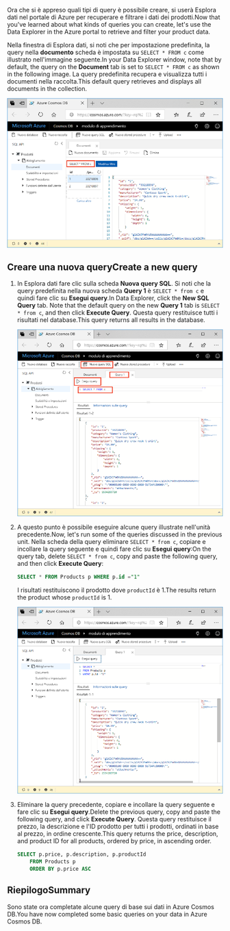 <span data-ttu-id="2f0de-101">Ora che si è appreso quali tipi di query è possibile creare, si userà Esplora dati nel portale di Azure per recuperare e filtrare i dati dei prodotti.</span><span class="sxs-lookup"><span data-stu-id="2f0de-101">Now that you've learned about what kinds of queries you can create, let's use the Data Explorer in the Azure portal to retrieve and filter your product data.</span></span>

<span data-ttu-id="2f0de-102">Nella finestra di Esplora dati, si noti che per impostazione predefinita, la query nella **documento** scheda è impostata su `SELECT * FROM c` come illustrato nell'immagine seguente.</span><span class="sxs-lookup"><span data-stu-id="2f0de-102">In your Data Explorer window, note that by default, the query on the **Document** tab is set to `SELECT * FROM c` as shown in the following image.</span></span> <span data-ttu-id="2f0de-103">La query predefinita recupera e visualizza tutti i documenti nella raccolta.</span><span class="sxs-lookup"><span data-stu-id="2f0de-103">This default query retrieves and displays all documents in the collection.</span></span>

![La query predefinita in Esplora dati è SELECT \* FROM c](../media/5-azure-cosmosdb-data-explorer-query.png)

## <a name="create-a-new-query"></a><span data-ttu-id="2f0de-105">Creare una nuova query</span><span class="sxs-lookup"><span data-stu-id="2f0de-105">Create a new query</span></span>

1. <span data-ttu-id="2f0de-106">In Esplora dati fare clic sulla scheda **Nuova query SQL**. Si noti che la query predefinita nella nuova scheda **Query 1** è `SELECT * from c` e quindi fare clic su **Esegui query**.</span><span class="sxs-lookup"><span data-stu-id="2f0de-106">In Data Explorer, click the **New SQL Query** tab. Note that the default query on the new  **Query 1** tab is `SELECT * from c`, and then click **Execute Query**.</span></span> <span data-ttu-id="2f0de-107">Questa query restituisce tutti i risultati nel database.</span><span class="sxs-lookup"><span data-stu-id="2f0de-107">This query returns all results in the database.</span></span>

    ![Modificare la query predefinita aggiungendo ORDER BY c._ts DESC e facendo clic su Applica filtro](../media/5-azure-cosmosdb-data-explorer-edit-query.png)

2. <span data-ttu-id="2f0de-109">A questo punto è possibile eseguire alcune query illustrate nell'unità precedente.</span><span class="sxs-lookup"><span data-stu-id="2f0de-109">Now, let's run some of the queries discussed in the previous unit.</span></span> <span data-ttu-id="2f0de-110">Nella scheda della query eliminare `SELECT * from c`, copiare e incollare la query seguente e quindi fare clic su **Esegui query**:</span><span class="sxs-lookup"><span data-stu-id="2f0de-110">On the query tab, delete `SELECT * from c`, copy and paste the following query, and then click **Execute Query**:</span></span>

    ```sql
    SELECT * FROM Products p WHERE p.id ="1"
    ```

    <span data-ttu-id="2f0de-111">I risultati restituiscono il prodotto dove `productId` è 1.</span><span class="sxs-lookup"><span data-stu-id="2f0de-111">The results return the product whose `productId` is 1.</span></span>

    ![Modificare la query predefinita aggiungendo ORDER BY c._ts DESC e facendo clic su Applica filtro](../media/5-azure-cosmosdb-data-explorer-query-by-id.png)

3. <span data-ttu-id="2f0de-113">Eliminare la query precedente, copiare e incollare la query seguente e fare clic su **Esegui query**.</span><span class="sxs-lookup"><span data-stu-id="2f0de-113">Delete the previous query, copy and paste the following query, and click **Execute Query**.</span></span> <span data-ttu-id="2f0de-114">Questa query restituisce il prezzo, la descrizione e l'ID prodotto per tutti i prodotti, ordinati in base al prezzo, in ordine crescente.</span><span class="sxs-lookup"><span data-stu-id="2f0de-114">This query returns the price, description, and product ID for all products, ordered by price, in ascending order.</span></span>
 
    ```sql
    SELECT p.price, p.description, p.productId 
        FROM Products p 
        ORDER BY p.price ASC
    ```

## <a name="summary"></a><span data-ttu-id="2f0de-115">Riepilogo</span><span class="sxs-lookup"><span data-stu-id="2f0de-115">Summary</span></span>

<span data-ttu-id="2f0de-116">Sono state ora completate alcune query di base sui dati in Azure Cosmos DB.</span><span class="sxs-lookup"><span data-stu-id="2f0de-116">You have now completed some basic queries on your data in Azure Cosmos DB.</span></span> 
